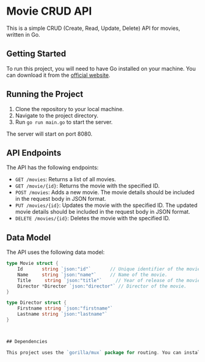 # Movie CRUD API

This is a simple CRUD (Create, Read, Update, Delete) API for movies, written in Go.

## Getting Started

To run this project, you will need to have Go installed on your machine. You can download it from the [official website](https://golang.org/dl/).

## Running the Project

1. Clone the repository to your local machine.
2. Navigate to the project directory.
3. Run `go run main.go` to start the server.

The server will start on port 8080.

## API Endpoints

The API has the following endpoints:

- `GET /movies`: Returns a list of all movies.
- `GET /movie/{id}`: Returns the movie with the specified ID.
- `POST /movies`: Adds a new movie. The movie details should be included in the request body in JSON format.
- `PUT /movies/{id}`: Updates the movie with the specified ID. The updated movie details should be included in the request body in JSON format.
- `DELETE /movies/{id}`: Deletes the movie with the specified ID.

## Data Model

The API uses the following data model:

```go
type Movie struct {
    Id       string `json:"id"`       // Unique identifier of the movie.
    Name     string `json:"name"`     // Name of the movie.
    Title     string `json:"title"`     // Year of release of the movie.
    Director *Director `json:"director"` // Director of the movie.
}

type Director struct {
    Firstname string `json:"firstname"`
    Lastname string `json:"lastname"`
}



## Dependencies

This project uses the `gorilla/mux` package for routing. You can install it with `go get -u github.com/gorilla/mux`.
